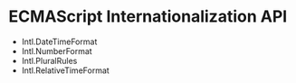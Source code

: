 # ECMAScript Internationalization API

- Intl.DateTimeFormat
- Intl.NumberFormat
- Intl.PluralRules
- Intl.RelativeTimeFormat
